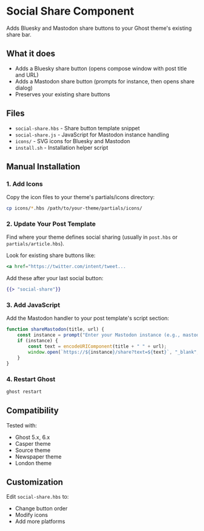 # Social Share Component

Adds Bluesky and Mastodon share buttons to your Ghost theme's existing share bar.

## What it does

- Adds a Bluesky share button (opens compose window with post title and URL)
- Adds a Mastodon share button (prompts for instance, then opens share dialog)
- Preserves your existing share buttons

## Files

- `social-share.hbs` - Share button template snippet
- `social-share.js` - JavaScript for Mastodon instance handling
- `icons/` - SVG icons for Bluesky and Mastodon
- `install.sh` - Installation helper script

## Manual Installation

### 1. Add Icons

Copy the icon files to your theme's partials/icons directory:

```bash
cp icons/*.hbs /path/to/your-theme/partials/icons/
```

### 2. Update Your Post Template

Find where your theme defines social sharing (usually in `post.hbs` or `partials/article.hbs`).

Look for existing share buttons like:
```handlebars
<a href="https://twitter.com/intent/tweet...
```

Add these after your last social button:

```handlebars
{{> "social-share"}}
```

### 3. Add JavaScript

Add the Mastodon handler to your post template's script section:

```javascript
function shareMastodon(title, url) {
    const instance = prompt("Enter your Mastodon instance (e.g., mastodon.social):");
    if (instance) {
        const text = encodeURIComponent(title + " " + url);
        window.open(`https://${instance}/share?text=${text}`, "_blank", "noopener");
    }
}
```

### 4. Restart Ghost

```bash
ghost restart
```

## Compatibility

Tested with:
- Ghost 5.x, 6.x
- Casper theme
- Source theme  
- Newspaper theme
- London theme

## Customization

Edit `social-share.hbs` to:
- Change button order
- Modify icons
- Add more platforms